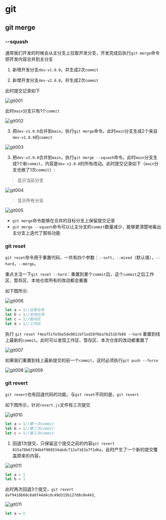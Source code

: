 # git
## git merge
### --squash
通常我们开发的时候会从主分支上拉取开发分支，开发完成后执行`git merge`命令把开发内容合并到主分支

1. 新增开发分支`dev-v1.0.0`，并生成2次`commit`

2. 新增开发分支`dev-v2.0.0`，并生成2次`commit`

此时提交记录如下

<img :src="$withBase('/images/git001.png')" alt="git001">

此时`main`分支只有1个`commit`

<img :src="$withBase('/images/git002.png')" alt="git002">

3. 把`dev-v1.0.0`合并到`main`，执行`git merge`命令。此时`main`分支生成2个来自`dev-v1.0.0`的`commit`

<img :src="$withBase('/images/git003.png')" alt="git003">

3. 把`dev-v2.0.0`合并到`main`，执行`git merge --squash`命令。此时`main`分支生成1个新`commit`，内容是`dev-v2.0.0`的所有改动。此时提交记录如下（`main`分支也做了1次`commit`）:

>显示当前分支

<img :src="$withBase('/images/git004.png')" alt="git004">

>显示所有分支

<img :src="$withBase('/images/git005.png')" alt="git005">

- `git merge`命令能够在合并的目标分支上保留提交记录
- `git merge --squash`命令可以让主分支的`commit`数量减少，能够更清楚地看出主分支上迭代了那些功能

### git reset
`git reset`命令用于重置代码，一共有四个参数：`--soft`，`--mixed`（默认值），`--hard`，`--merge`。

重点关注一下`git reset --hard`：重置到某个`commit`后，这个`commit`之后工作区、暂存区、本地仓库所有的改动都会重置

如下图所示:

<img :src="$withBase('/images/git006.png')" alt="git006">

```js
let a = 1//远程仓库
let b = 1//本地仓库
let c = 1//暂存区
let d = 1//工作区
```

执行 `git reset f4eaf51fe5be5de981cbf1ed28f6ba7b25167b88 --hard` 重置到线上最新的`commit`。此时可以发现工作区、暂存区、本次仓库的改动都重置了

<img :src="$withBase('/images/git007.png')" alt="git007">

如果我们重置到线上最新提交的前一个`commit`，这时必须执行`git push --force`

<img :src="$withBase('/images/git008.png')" alt="git008">

<img :src="$withBase('/images/git009.png')" alt="git009">

### git revert
`git revert`也有回退代码的功能，与`git reset`不同的是，`git revert`

如下图所示，针对`revert.js`文件有三次提交

<img :src="$withBase('/images/git010.png')" alt="git010">

```js
let a = 1//第一次commit
let b = 1//第二次commit
let c = 1//第三次commit
```

1. 回退1次提交，只保留这个提交之前的内容`git revert 015a78b67294b4f989534abdc712af163a7f1d6a`，此时产生了一个新的提交覆盖原来的内容，

<img :src="$withBase('/images/git011.png')" alt="git011">

```js
let a = 1
let b = 1
```

此时再次回退3个提交，`git revert daf9418b60c8a0f44d4cdc49d315b127d8c0e443`,

<img :src="$withBase('/images/git011.png')" alt="git011">

```js
let a = 1
```